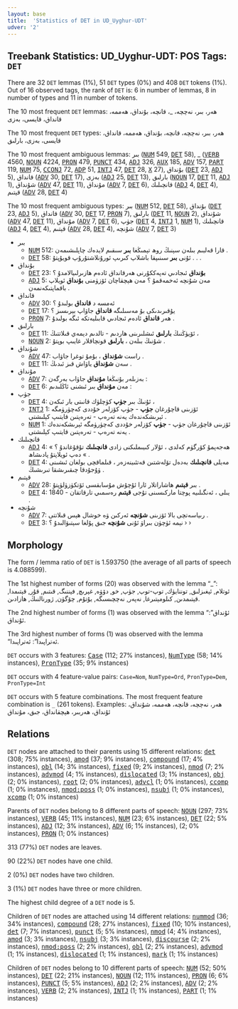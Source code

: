 ```yaml
---
layout: base
title:  'Statistics of DET in UD_Uyghur-UDT'
udver: '2'
---
```


## Treebank Statistics: UD_Uyghur-UDT: POS Tags: `DET`

There are 32 `DET` lemmas (1%), 51 `DET` types (0%) and 408 `DET` tokens (1%).
Out of 16 observed tags, the rank of `DET` is: 6 in number of lemmas, 8 in number of types and 11 in number of tokens.

The 10 most frequent `DET` lemmas: ھەر، بىر، نەچچە، _، قانچە، بۇنداق، ھەممە، قانداق، قايسى، بەزى

The 10 most frequent `DET` types:  ھەر، بىر، نەچچە، قانچە، بۇنداق، ھەممە، قانداق، قايسى، بەزى، بارلىق

The 10 most frequent ambiguous lemmas: بىر (<tt><a href="ug_udt-pos-NUM.html">NUM</a></tt> 549, <tt><a href="ug_udt-pos-DET.html">DET</a></tt> 58), _ (<tt><a href="ug_udt-pos-VERB.html">VERB</a></tt> 4560, <tt><a href="ug_udt-pos-NOUN.html">NOUN</a></tt> 4224, <tt><a href="ug_udt-pos-PRON.html">PRON</a></tt> 479, <tt><a href="ug_udt-pos-PUNCT.html">PUNCT</a></tt> 434, <tt><a href="ug_udt-pos-ADJ.html">ADJ</a></tt> 326, <tt><a href="ug_udt-pos-AUX.html">AUX</a></tt> 185, <tt><a href="ug_udt-pos-ADV.html">ADV</a></tt> 157, <tt><a href="ug_udt-pos-PART.html">PART</a></tt> 119, <tt><a href="ug_udt-pos-NUM.html">NUM</a></tt> 75, <tt><a href="ug_udt-pos-CCONJ.html">CCONJ</a></tt> 72, <tt><a href="ug_udt-pos-ADP.html">ADP</a></tt> 51, <tt><a href="ug_udt-pos-INTJ.html">INTJ</a></tt> 47, <tt><a href="ug_udt-pos-DET.html">DET</a></tt> 28, <tt><a href="ug_udt-pos-X.html">X</a></tt> 27), بۇنداق (<tt><a href="ug_udt-pos-DET.html">DET</a></tt> 23, <tt><a href="ug_udt-pos-ADJ.html">ADJ</a></tt> 5), قانداق (<tt><a href="ug_udt-pos-ADV.html">ADV</a></tt> 30, <tt><a href="ug_udt-pos-DET.html">DET</a></tt> 17), بەزى (<tt><a href="ug_udt-pos-ADJ.html">ADJ</a></tt> 25, <tt><a href="ug_udt-pos-DET.html">DET</a></tt> 13), بارلىق (<tt><a href="ug_udt-pos-NOUN.html">NOUN</a></tt> 17, <tt><a href="ug_udt-pos-DET.html">DET</a></tt> 11, <tt><a href="ug_udt-pos-ADJ.html">ADJ</a></tt> 1), شۇنداق (<tt><a href="ug_udt-pos-ADV.html">ADV</a></tt> 47, <tt><a href="ug_udt-pos-DET.html">DET</a></tt> 11), مۇنداق (<tt><a href="ug_udt-pos-ADV.html">ADV</a></tt> 7, <tt><a href="ug_udt-pos-DET.html">DET</a></tt> 6), قانچىلىك (<tt><a href="ug_udt-pos-ADJ.html">ADJ</a></tt> 4, <tt><a href="ug_udt-pos-DET.html">DET</a></tt> 4), قېتىم (<tt><a href="ug_udt-pos-ADV.html">ADV</a></tt> 28, <tt><a href="ug_udt-pos-DET.html">DET</a></tt> 4)

The 10 most frequent ambiguous types:  بىر (<tt><a href="ug_udt-pos-NUM.html">NUM</a></tt> 512, <tt><a href="ug_udt-pos-DET.html">DET</a></tt> 58), بۇنداق (<tt><a href="ug_udt-pos-DET.html">DET</a></tt> 23, <tt><a href="ug_udt-pos-ADJ.html">ADJ</a></tt> 5), قانداق (<tt><a href="ug_udt-pos-ADV.html">ADV</a></tt> 30, <tt><a href="ug_udt-pos-DET.html">DET</a></tt> 17, <tt><a href="ug_udt-pos-PRON.html">PRON</a></tt> 7), بارلىق (<tt><a href="ug_udt-pos-DET.html">DET</a></tt> 11, <tt><a href="ug_udt-pos-NOUN.html">NOUN</a></tt> 2), شۇنداق (<tt><a href="ug_udt-pos-ADV.html">ADV</a></tt> 47, <tt><a href="ug_udt-pos-DET.html">DET</a></tt> 11), مۇنداق (<tt><a href="ug_udt-pos-ADV.html">ADV</a></tt> 7, <tt><a href="ug_udt-pos-DET.html">DET</a></tt> 6), جۈپ (<tt><a href="ug_udt-pos-DET.html">DET</a></tt> 4, <tt><a href="ug_udt-pos-INTJ.html">INTJ</a></tt> 1, <tt><a href="ug_udt-pos-NUM.html">NUM</a></tt> 1), قانچىلىك (<tt><a href="ug_udt-pos-ADJ.html">ADJ</a></tt> 4, <tt><a href="ug_udt-pos-DET.html">DET</a></tt> 4), قېتىم (<tt><a href="ug_udt-pos-ADV.html">ADV</a></tt> 28, <tt><a href="ug_udt-pos-DET.html">DET</a></tt> 4), شۇنچە (<tt><a href="ug_udt-pos-ADV.html">ADV</a></tt> 7, <tt><a href="ug_udt-pos-DET.html">DET</a></tt> 3)


* بىر
  * <tt><a href="ug_udt-pos-NUM.html">NUM</a></tt> 512: قارا قەلبىم بىلەن سېنىڭ روھ تېمىڭغا <b>بىر</b> سىقىم لايدەك چاپلىشىمەن .
  * <tt><a href="ug_udt-pos-DET.html">DET</a></tt> 58: ئۇنى <b>بىر</b> سىنىپقا باشلاپ كىرىپ ئورۇنلاشتۇرۇپ قويۇپتۇ . . .
* بۇنداق
  * <tt><a href="ug_udt-pos-DET.html">DET</a></tt> 23: <b>بۇنداق</b> ئىجادىي تەپەككۇرنى ھەرقانداق ئادەم ھازىرلىيالامدۇ ؟
  * <tt><a href="ug_udt-pos-ADJ.html">ADJ</a></tt> 5: مەن شۇنچە ئەخمەقمۇ ؟ مەن ھېچقاچان ئۆزۈمنى <b>بۇنداق</b> ئويلاپ باقماپتىكەنمەن .
* قانداق
  * <tt><a href="ug_udt-pos-ADV.html">ADV</a></tt> 30: ئەمسە د <b>قانداق</b> بولىدۇ ؟
  * <tt><a href="ug_udt-pos-DET.html">DET</a></tt> 17: يۇقىرىدىكى بۇ مەسىلىگە <b>قانداق</b> جاۋاپ بېرىسىز ؟
  * <tt><a href="ug_udt-pos-PRON.html">PRON</a></tt> 7: ھەر <b>قانداق</b> ئادەم ئىجادىي قابىليەتكە ئىگە بولىدۇ .
* بارلىق
  * <tt><a href="ug_udt-pos-DET.html">DET</a></tt> 11: ئۆيۈڭنىڭ <b>بارلىق</b> ئىشلىرىنى ھاردىم - تالدىم دېمەي قىلاتتىڭ ،
  * <tt><a href="ug_udt-pos-NOUN.html">NOUN</a></tt> 2: شۇنىڭ بىلەن ، <b>بارلىق</b> قونچاقلار غايىپ بوپتۇ .
* شۇنداق
  * <tt><a href="ug_udt-pos-ADV.html">ADV</a></tt> 47: راست <b>شۇنداق</b> ، بۇمۇ توغرا جاۋاب .
  * <tt><a href="ug_udt-pos-DET.html">DET</a></tt> 11: سەن <b>شۇنداق</b> ياۋاش قىز ئىدىڭ .
* مۇنداق
  * <tt><a href="ug_udt-pos-ADV.html">ADV</a></tt> 7: بەزىلەر بۇنىڭغا <b>مۇنداق</b> جاۋاب بەرگەن :
  * <tt><a href="ug_udt-pos-DET.html">DET</a></tt> 6: مەن <b>مۇنداق</b> بىر ئىشنى ئاڭلىدىم :
* جۈپ
  * <tt><a href="ug_udt-pos-DET.html">DET</a></tt> 4: ئۇنىڭ بىر <b>جۈپ</b> كۈچلۈك قانىتى بار ئىكەن ،
  * <tt><a href="ug_udt-pos-INTJ.html">INTJ</a></tt> 1: ئۆزىنى قاچۇرغان <b>جۈپ</b> - جۈپ كۆزلەر خۇددى كەچۈرۈمگە ئېرىشكەندەك يەنە تەرەپ - تەرەپتىن قايتىپ كېلىشتى .
  * <tt><a href="ug_udt-pos-NUM.html">NUM</a></tt> 1: ئۆزىنى قاچۇرغان جۈپ - <b>جۈپ</b> كۆزلەر خۇددى كەچۈرۈمگە ئېرىشكەندەك يەنە تەرەپ - تەرەپتىن قايتىپ كېلىشتى .
* قانچىلىك
  * <tt><a href="ug_udt-pos-ADJ.html">ADJ</a></tt> 4: « ھەجەپمۇ كۆرگۈم كەلدى ، ئۇلار كىيىملىكنى زادى <b>قانچىلىك</b> تۇقۇغاندۇ ؟ » دەپ ئويلاپتۇ پادىشاھ .
  * <tt><a href="ug_udt-pos-DET.html">DET</a></tt> 4: مەيلى <b>قانچىلىك</b> بەدەل تۆلەشتىن قەتئىينەزەر ، قىلماقچى بولغان ئىشىنى ۋۇجۇدقا چىقىرىشقا تىرىشىڭ .
* قېتىم
  * <tt><a href="ug_udt-pos-ADV.html">ADV</a></tt> 28: بىر <b>قېتىم</b> ھاشاراتلار ئارا ئۇچۇش مۇسابقسى ئۆتكۈزۈلۈپتۇ .
  * <tt><a href="ug_udt-pos-DET.html">DET</a></tt> 4: 1840 - يىلى ، ئەنگىلىيە پوچتا ماركىسىنى تۇجى <b>قېتىم</b> رەسمىي تارقاتقان .
* شۇنچە
  * <tt><a href="ug_udt-pos-ADV.html">ADV</a></tt> 7: رىياسەتچى بالا ئۆزىنى <b>شۇنچە</b> ئەركىن ۋە خوشال ھېس قىلاتتى .
  * <tt><a href="ug_udt-pos-DET.html">DET</a></tt> 3: نېمە ئۈچۈن بىراۋ ئۇنى <b>شۇنچە</b> جىق پۇلغا سېتىۋالىدۇ ؟ › ›

## Morphology

The form / lemma ratio of `DET` is 1.593750 (the average of all parts of speech is 4.088599).

The 1st highest number of forms (20) was observed with the lemma “_”: ئوتلام, ئېغىزلىق, توننايۈك, توپ-توپ, جۈپ, خو, دۆۋە, غېرىچ, فېننىگ, قىتىم, قۇر, قېتىمدا, قېتىمدىن, كىلومېتىرغا, نەپەر, نەچچىسىگە, يۇتۇم, چۆگۈن, ژورنالنىڭ, ھازادىن.

The 2nd highest number of forms (1) was observed with the lemma “ئۇنداق”: ئۇنداق.

The 3rd highest number of forms (1) was observed with the lemma “ئەتراپىدا”: ئەتراپىدا.

`DET` occurs with 3 features: <tt><a href="ug_udt-feat-Case.html">Case</a></tt> (112; 27% instances), <tt><a href="ug_udt-feat-NumType.html">NumType</a></tt> (58; 14% instances), <tt><a href="ug_udt-feat-PronType.html">PronType</a></tt> (35; 9% instances)

`DET` occurs with 4 feature-value pairs: `Case=Nom`, `NumType=Ord`, `PronType=Dem`, `PronType=Int`

`DET` occurs with 5 feature combinations.
The most frequent feature combination is `_` (261 tokens).
Examples: ھەر، نەچچە، قانچە، ھەممە، شۇنداق، ئۇنداق، ھەربىر، ھېچقانداق، جىق، مۇنداق


## Relations

`DET` nodes are attached to their parents using 15 different relations: <tt><a href="ug_udt-dep-det.html">det</a></tt> (308; 75% instances), <tt><a href="ug_udt-dep-amod.html">amod</a></tt> (37; 9% instances), <tt><a href="ug_udt-dep-compound.html">compound</a></tt> (17; 4% instances), <tt><a href="ug_udt-dep-obl.html">obl</a></tt> (14; 3% instances), <tt><a href="ug_udt-dep-fixed.html">fixed</a></tt> (9; 2% instances), <tt><a href="ug_udt-dep-nmod.html">nmod</a></tt> (7; 2% instances), <tt><a href="ug_udt-dep-advmod.html">advmod</a></tt> (4; 1% instances), <tt><a href="ug_udt-dep-dislocated.html">dislocated</a></tt> (3; 1% instances), <tt><a href="ug_udt-dep-obj.html">obj</a></tt> (2; 0% instances), <tt><a href="ug_udt-dep-root.html">root</a></tt> (2; 0% instances), <tt><a href="ug_udt-dep-advcl.html">advcl</a></tt> (1; 0% instances), <tt><a href="ug_udt-dep-ccomp.html">ccomp</a></tt> (1; 0% instances), <tt><a href="ug_udt-dep-nmod-poss.html">nmod:poss</a></tt> (1; 0% instances), <tt><a href="ug_udt-dep-nsubj.html">nsubj</a></tt> (1; 0% instances), <tt><a href="ug_udt-dep-xcomp.html">xcomp</a></tt> (1; 0% instances)

Parents of `DET` nodes belong to 8 different parts of speech: <tt><a href="ug_udt-pos-NOUN.html">NOUN</a></tt> (297; 73% instances), <tt><a href="ug_udt-pos-VERB.html">VERB</a></tt> (45; 11% instances), <tt><a href="ug_udt-pos-NUM.html">NUM</a></tt> (23; 6% instances), <tt><a href="ug_udt-pos-DET.html">DET</a></tt> (22; 5% instances), <tt><a href="ug_udt-pos-ADJ.html">ADJ</a></tt> (12; 3% instances), <tt><a href="ug_udt-pos-ADV.html">ADV</a></tt> (6; 1% instances),  (2; 0% instances), <tt><a href="ug_udt-pos-PRON.html">PRON</a></tt> (1; 0% instances)

313 (77%) `DET` nodes are leaves.

90 (22%) `DET` nodes have one child.

2 (0%) `DET` nodes have two children.

3 (1%) `DET` nodes have three or more children.

The highest child degree of a `DET` node is 5.

Children of `DET` nodes are attached using 14 different relations: <tt><a href="ug_udt-dep-nummod.html">nummod</a></tt> (36; 34% instances), <tt><a href="ug_udt-dep-compound.html">compound</a></tt> (28; 27% instances), <tt><a href="ug_udt-dep-fixed.html">fixed</a></tt> (10; 10% instances), <tt><a href="ug_udt-dep-det.html">det</a></tt> (7; 7% instances), <tt><a href="ug_udt-dep-punct.html">punct</a></tt> (5; 5% instances), <tt><a href="ug_udt-dep-nmod.html">nmod</a></tt> (4; 4% instances), <tt><a href="ug_udt-dep-amod.html">amod</a></tt> (3; 3% instances), <tt><a href="ug_udt-dep-nsubj.html">nsubj</a></tt> (3; 3% instances), <tt><a href="ug_udt-dep-discourse.html">discourse</a></tt> (2; 2% instances), <tt><a href="ug_udt-dep-nmod-poss.html">nmod:poss</a></tt> (2; 2% instances), <tt><a href="ug_udt-dep-obl.html">obl</a></tt> (2; 2% instances), <tt><a href="ug_udt-dep-advmod.html">advmod</a></tt> (1; 1% instances), <tt><a href="ug_udt-dep-dislocated.html">dislocated</a></tt> (1; 1% instances), <tt><a href="ug_udt-dep-mark.html">mark</a></tt> (1; 1% instances)

Children of `DET` nodes belong to 10 different parts of speech: <tt><a href="ug_udt-pos-NUM.html">NUM</a></tt> (52; 50% instances), <tt><a href="ug_udt-pos-DET.html">DET</a></tt> (22; 21% instances), <tt><a href="ug_udt-pos-NOUN.html">NOUN</a></tt> (12; 11% instances), <tt><a href="ug_udt-pos-PRON.html">PRON</a></tt> (6; 6% instances), <tt><a href="ug_udt-pos-PUNCT.html">PUNCT</a></tt> (5; 5% instances), <tt><a href="ug_udt-pos-ADJ.html">ADJ</a></tt> (2; 2% instances), <tt><a href="ug_udt-pos-ADV.html">ADV</a></tt> (2; 2% instances), <tt><a href="ug_udt-pos-VERB.html">VERB</a></tt> (2; 2% instances), <tt><a href="ug_udt-pos-INTJ.html">INTJ</a></tt> (1; 1% instances), <tt><a href="ug_udt-pos-PART.html">PART</a></tt> (1; 1% instances)

